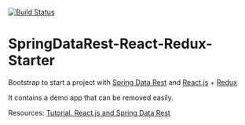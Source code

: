 [![Build Status](https://travis-ci.org/JoseDeniz/SpringDataRest-React-Redux-Starter.svg?branch=master)](https://travis-ci.org/JoseDeniz/SpringDataRest-React-Redux-Starter)

# SpringDataRest-React-Redux-Starter

Bootstrap to start a project with [Spring Data Rest](http://projects.spring.io/spring-data-rest/) and [React.js](https://facebook.github.io/react/) + [Redux](http://redux.js.org/)

It contains a demo app that can be removed easily.

Resources: [Tutorial. React.js and Spring Data Rest](https://spring.io/guides/tutorials/react-and-spring-data-rest/)